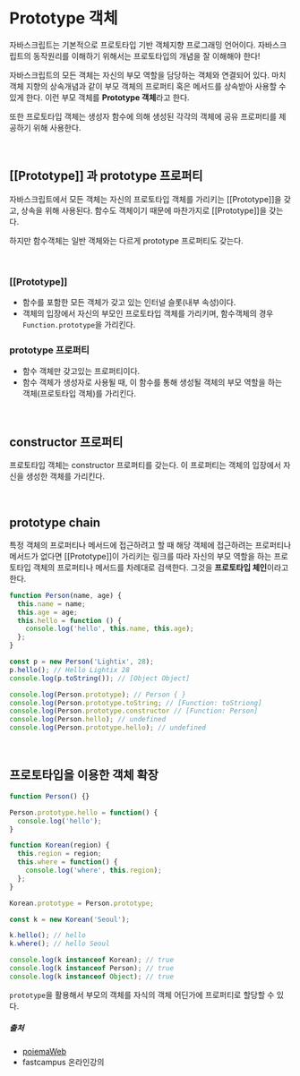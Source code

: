# Prototype 객체
자바스크립트는 기본적으로 프로토타입 기반 객체지향 프로그래밍 언어이다. 자바스크립트의 동작원리를 이해하기 위해서는 프로토타입의 개념을 잘 이해해야 한다!

자바스크립트의 모든 객체는 자신의 부모 역할을 담당하는 객체와 연결되어 있다. 마치 객체 지향의 상속개념과 같이 부모 객체의 프로퍼티 혹은 메서드를 상속받아 사용할 수 있게 한다. 이런 부모 객체를 **Prototype 객체**라고 한다.

또한 프로토타입 객체는 생성자 함수에 의해 생성된 각각의 객체에 공유 프로퍼티를 제공하기 위해 사용한다.

<br />

## [[Prototype]] 과 prototype 프로퍼티
자바스크립트에서 모든 객체는 자신의 프로토타입 객체를 가리키는 [[Prototype]]을 갖고, 상속을 위해 사용된다. 함수도 객체이기 때문에 마찬가지로 [[Prototype]]을 갖는다.

하지만 함수객체는 일반 객체와는 다르게 prototype 프로퍼티도 갖는다.

<br />

### [[Prototype]]
- 함수를 포함한 모든 객체가 갖고 있는 인터널 슬롯(내부 속성)이다.
- 객체의 입장에서 자신의 부모인 프로토타입 객체를 가리키며, 함수객체의 경우 `Function.prototype`을 가리킨다.

### prototype 프로퍼티
- 함수 객체만 갖고있는 프로퍼티이다.
- 함수 객체가 생성자로 사용될 때, 이 함수를 통해 생성될 객체의 부모 역할을 하는 객체(프로토타입 객체)를 가리킨다.


<br />

## constructor 프로퍼티
프로토타입 객체는 constructor 프로퍼티를 갖는다. 이 프로퍼티는 객체의 입장에서 자신을 생성한 객체를 가리킨다.


<br />

## prototype chain
특정 객체의 프로퍼티나 메서드에 접근하려고 할 때 해당 객체에 접근하려는 프로퍼티나 메서드가 없다면 [[Prototype]]이 가리키는 링크를 따라 자신의 부모 역할을 하는 프로토타입 객체의 프로퍼티나 메서드를 차례대로 검색한다. 그것을 **프로토타입 체인**이라고 한다.
```jsx
function Person(name, age) {
  this.name = name;
  this.age = age;
  this.hello = function () {
    console.log('hello', this.name, this.age);
  };
}

const p = new Person('Lightix', 28);
p.hello(); // Hello Lightix 28
console.log(p.toString()); // [Object Object]

console.log(Person.prototype); // Person { }
console.log(Person.prototype.toString; // [Function: toStriong]
console.log(Person.prototype.constructor // [Function: Person]
console.log(Person.hello); // undefined
console.log(Person.prototype.hello); // undefined
```

<br />

## 프로토타입을 이용한 객체 확장
```jsx
function Person() {}

Person.prototype.hello = function() {
  console.log('hello');
}

function Korean(region) {
  this.region = region;
  this.where = function() {
    console.log('where', this.region);
  };
}

Korean.prototype = Person.prototype;

const k = new Korean('Seoul');

k.hello(); // hello
k.where(); // hello Seoul

console.log(k instanceof Korean); // true
console.log(k instanceof Person); // true
console.log(k instanceof Object); // true
```
`prototype`을 활용해서 부모의 객체를 자식의 객체 어딘가에 프로퍼티로 할당할 수 있다.


##### 출처
- [poiemaWeb](https://poiemaweb.com/js-prototype)
- fastcampus 온라인강의